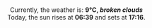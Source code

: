 <p  align="center"><br/>Currently, the weather is: <b> 9°C, <i>broken clouds</i></b></br>Today, the sun rises at <b>06:39</b> and sets at <b>17:16</b>.</p>